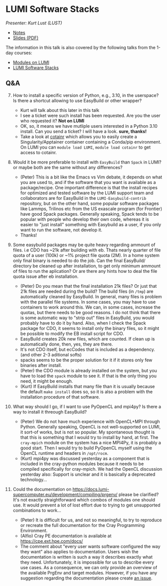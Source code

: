 # LUMI Software Stacks

*Presenter: Kurt Lust (LUST)*

-   [Notes](notes_2_05_LUMI_Software_Stacks.md)
-   [Slides (PDF)](https://462000265.lumidata.eu/4day-20230530/files/LUMI-4day-20230530-2_05_software_stacks.pdf)

The information in this talk is also covered by the following talks from the 1-day courses:

-   [Modules on LUMI](../1day-20230509/video_03_Modules_on_LUMI.md)
-   [LUMI Software Stacks](../1day-20230509/video_04_LUMI_Software_Stacks.md)


## Q&A


7. How to install a specific version of Python, e.g., 3.10, in the userspace? Is there a shortcut allowing to use EasyBuild or other wrapper?
    - Kurt will talk about this later in this talk
    - I see a ticket were such install has been requested. Are you the user who requested it? **Not on LUMI**
    - OK, so, it means we have mutliple users interested in a Python 3.10 install. Can you send a ticket? I will have a look. **sure, thanks!**
    - Take a look at [cotainr](https://cotainr.readthedocs.io/en/latest/) which allows you to easily create a Singularity/Apptainer container containing a Conda/pip environment. On LUMI you can `module load LUMI`, `module load cotainr` to get access to cotainr.

8. Would it be more preferable to install with `EasyBuild` than `Spack` in LUMI? or maybe both are the same without any differences?

    - (Peter) This is a bit like the Emacs vs Vim debate, it depends on what you are used to, and if the software that you want is available as a package/recipe. One important difference is that the install recipes for optimized and tested software by the LUMI support team and collaborators are for EasyBuild in the `LUMI-Easybuild-contrib` repository, but on the other hand, some popular software packages like Lammps, Trilinos etc from the US exascale program (for Frontier) have good Spack packages. Generally speaking, Spack tends to be popular with people who develop their own code, whereas it is easier to "just install" something with Easybuild as a user, if you only want to run the software, not develop it.
    - Thanks!

9. Some easybuild packages may be quite heavy regarding ammount of files.  i.e CDO has ~21k  after building with eb.   Thats nearly quarter of file quota of a user (100k) or ~1% project  file quota (2M). In a home system only final binary is needed to do the job.  Can the final EasyBuild/   directory be cleaned up after installation, to get only minimum ammount of files to run the aplication? Or are there any hints how to deal the file quota issue after eb installation.  

    - (Peter) Do you mean that the final installation 21k files? Or just that 21k files are needed during the build? The build files (in `/tmp`) are automatically cleaned by EasyBuild. In general, many files is problem with the parallel file systems. In some cases, you may have to use containers to work around this. We can, in some cases, increase the quotas, but there needs to be good reasons. I do not think that there is some automatic way to "strip out" files in EasyBuild, you would probably have to do it by hand. Also, when I check the Spack package for CDO, it seems to install only the binary files, so it might be possible to modify the EB install script for CDO. 
    - EasyBuild creates 20k new files, which are counted. If clean up is automatically done, then, yes, they are there.
    - It's not CDO itself, but ecCodes that is included as a dependency. (and other 2-3 aditional softs)
    - spacks seems to be the proper solution for it  if it stores only few binaries after install.
    - (Peter) the CDO module is already installed on the system, but you have to load the `spack` module to see it. If that is the only thing you need, it might be enough.
    - (Kurt) If EasyBuild installs that many file than it is usually because the default `make install` does so, so it is also a problem with the installation procedure of that software.

10. What way should I go, if I want to use PyOpenCL and mpi4py? Is there a way to install it threough EasyBuild?

    - (Peter) We do not have much experience with OpenCL+MPI through Python. Generally speaking, OpenCL is not well-supported on LUMI, it sort-of works, but is not so popular. My spontaneous thought is that this is something that I would try to install by hand, at first. The `cray-mpich` module on the system has a nice MPI4Py, it is probably a good start. Then I would try to build PyOpenCL myself using the OpenCL runtime and headers in `/opt/rocm`.
    - (Kurt) mpi4py was discussed yesterday as a component that is included in the cray-python modules because it needs to be compiled specifically for cray-mpich. We had the OpenCL discussion yesterday also: Support is unclear and it is basically a deprecated technology...

11. Could the documentation on https://docs.lumi-supercomputer.eu/development/compiling/prgenv/ please be clarified? It's not exactly straightforward which combos of modules one should use. It would prevent a lot of lost effort due to trying to get unsupported combinations to work...

    - (Peter) It is difficult for us, and not so meaningful, to try to reproduce or recreate the full documentation for the Cray Programming Environment.
    - (Alfio) Cray PE documentation is available at https://cpe.ext.hpe.com/docs/
    - The comment about "every user wants software configured the way they want" also applies to documentation. Users wish the documentation is written is such a way it describes exactly what they need. Unfortunately, it is impossible for us to describe every use cases. As a consequence, we can only provide an overview of the available PrgEnv and target modules. However, if you have any suggestion regarding the documentation please create [an issue](https://github.com/Lumi-supercomputer/lumi-userguide/issues). 
  
  

